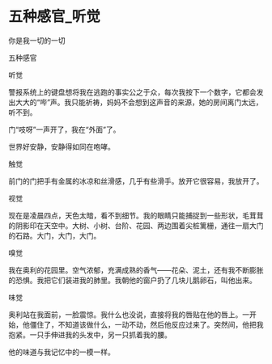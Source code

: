 # 五种感官_听觉

你是我一切的一切

五种感官

听觉

警报系统上的键盘想将我在逃跑的事实公之于众，每次我按下一个数字，它都会发出大大的“哔”声。我只能祈祷，妈妈不会想到这声音的来源，她的房间离门太远，听不到。

门“吱呀”一声开了，我在“外面”了。

世界好安静，安静得如同在咆哮。

触觉

前门的门把手有金属的冰凉和丝滑感，几乎有些滑手。放开它很容易，我放开了。

视觉

现在是凌晨四点，天色太暗，看不到细节。我的眼睛只能捕捉到一些形状，毛茸茸的阴影印在天空中。大树、小树、台阶、花园、两边围着尖桩篱栅，通往一扇大门的石路。大门，大门，大门。

嗅觉

我在奥利的花园里。空气浓郁，充满成熟的香气——花朵、泥土，还有我不断膨胀的恐惧。我把它们装进我的肺里。我朝他的窗户扔了几块儿鹅卵石，叫他出来。

味觉

奥利站在我面前，一脸震惊。我什么也没说，直接将我的唇贴在他的唇上。一开始，他僵住了，不知道该做什么，一动不动，然后他反应过来了。突然间，他把我抱紧。一只手伸进我的头发中，另一只抓着我的腰。

他的味道与我记忆中的一模一样。